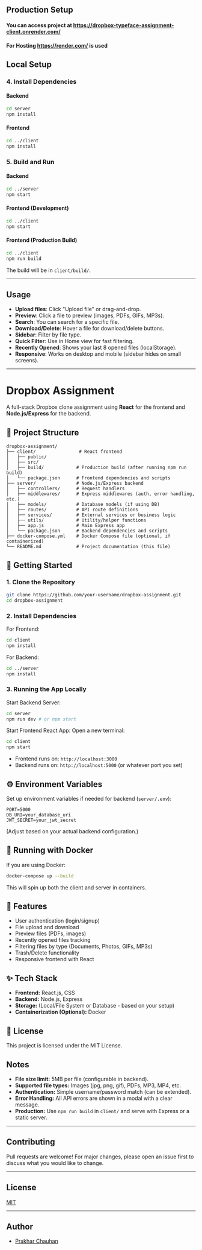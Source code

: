 ## Production Setup
 #### You can access project at https://dropbox-typeface-assignment-client.onrender.com/
 #### For Hosting https://render.com/ is used

## Local Setup
### 4. Install Dependencies

#### Backend

```sh
cd server
npm install
```

#### Frontend

```sh
cd ../client
npm install
```

### 5. Build and Run

#### Backend

```sh
cd ../server
npm start
```

#### Frontend (Development)

```sh
cd ../client
npm start
```

#### Frontend (Production Build)

```sh
cd ../client
npm run build
```
The build will be in `client/build/`.

---

## Usage

- **Upload files**: Click "Upload file" or drag-and-drop.
- **Preview**: Click a file to preview (images, PDFs, GIFs, MP3s).
- **Search**: You can search for a specific file.
- **Download/Delete**: Hover a file for download/delete buttons.
- **Sidebar**: Filter by file type.
- **Quick Filter**: Use in Home view for fast filtering.
- **Recently Opened**: Shows your last 8 opened files (localStorage).
- **Responsive**: Works on desktop and mobile (sidebar hides on small screens).

---
# Dropbox Assignment

A full-stack Dropbox clone assignment using **React** for the frontend and **Node.js/Express** for the backend.

## 📁 Project Structure

```
dropbox-assignment/
├── client/                # React frontend
│   ├── public/
│   ├── src/
│   ├── build/            # Production build (after running npm run build)
│   └── package.json      # Frontend dependencies and scripts
├── server/               # Node.js/Express backend
│   ├── controllers/      # Request handlers
│   ├── middlewares/      # Express middlewares (auth, error handling, etc.)
│   ├── models/           # Database models (if using DB)
│   ├── routes/           # API route definitions
│   ├── services/         # External services or business logic
│   ├── utils/            # Utility/helper functions
│   ├── app.js            # Main Express app
│   └── package.json      # Backend dependencies and scripts
├── docker-compose.yml    # Docker Compose file (optional, if containerized)
└── README.md             # Project documentation (this file)
```

## 🚀 Getting Started

### 1. Clone the Repository

```bash
git clone https://github.com/your-username/dropbox-assignment.git
cd dropbox-assignment
```

### 2. Install Dependencies

For Frontend:
```bash
cd client
npm install
```

For Backend:
```bash
cd ../server
npm install
```

### 3. Running the App Locally

Start Backend Server:
```bash
cd server
npm run dev # or npm start
```

Start Frontend React App:
Open a new terminal:
```bash
cd client
npm start
```

* Frontend runs on: `http://localhost:3000`
* Backend runs on: `http://localhost:5000` (or whatever port you set)

## ⚙️ Environment Variables

Set up environment variables if needed for backend (`server/.env`):
```
PORT=5000
DB_URI=your_database_uri
JWT_SECRET=your_jwt_secret
```
(Adjust based on your actual backend configuration.)

## 🐳 Running with Docker

If you are using Docker:
```bash
docker-compose up --build
```
This will spin up both the client and server in containers.

## 📌 Features

* User authentication (login/signup)
* File upload and download
* Preview files (PDFs, images)
* Recently opened files tracking
* Filtering files by type (Documents, Photos, GIFs, MP3s)
* Trash/Delete functionality
* Responsive frontend with React

## ✨ Tech Stack

* **Frontend:** React.js, CSS
* **Backend:** Node.js, Express
* **Storage:** (Local/File System or Database - based on your setup)
* **Containerization (Optional):** Docker

## 📄 License

This project is licensed under the MIT License.

## Notes

- **File size limit:** 5MB per file (configurable in backend).
- **Supported file types:** Images (jpg, png, gif), PDFs, MP3, MP4, etc.
- **Authentication:** Simple username/password match (can be extended).
- **Error Handling:** All API errors are shown in a modal with a clear message.
- **Production:** Use `npm run build` in `client/` and serve with Express or a static server.

---

## Contributing

Pull requests are welcome! For major changes, please open an issue first to discuss what you would like to change.

---

## License

[MIT](LICENSE)

---

## Author

- [Prakhar Chauhan](https://github.com/chauhanprakhar)
